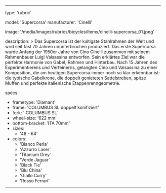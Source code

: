---

type: 'rubric'


model: 'Supercorsa'
manufacturer: 'Cinelli'

image: '/media/images/rubrics/bicycles/items/cinelli-supercorsa_01.jpeg'

description: >
    Das Supercorsa ist der kultigste Stahlrahmen der Welt und wird seit fast 70 Jahren ununterbrochen produziert. Das erste Supercorsa wurde Anfang der 1950er Jahre von Cino Cinelli zusammen mit seinem Rahmenbauer Luigi Valsassina entworfen. Sein erklärtes Ziel war die perfekte Harmonie von Gabel, Rahmen und Hinterbau.
    Nach 15 Jahren des Experimentierens und Verfeinerns, gelangten Cino und Valsassina zu einer Komposition, die am heutigen Supercorsa immer noch so klar erkennbar ist: die typische Gabelkrone, die doppelt genieteten Sattelstreben, spitze Muffen und perfekte italienische Etappenrenngeometrie.

specs:
  - frametype: 'Diamant'
  - frame: 'COLUMBUS SL doppelt konifiziert'
  - fork: ' COLUMBUS SL'
  - wheel-size: '622 mm'
  - bottom-bracket: 'ITA 70mm'
  - sizes:
    - '48 - 64'
  - colors:
    - 'Bianco Perla'
    - 'Azzurro Laser'
    - 'Titanium Grey'
    - 'Verde Jaguar'
    - 'Black Tie'
    - 'Blu China'
    - 'Giallo Curry'
    - 'Rosso Ferrari'

---